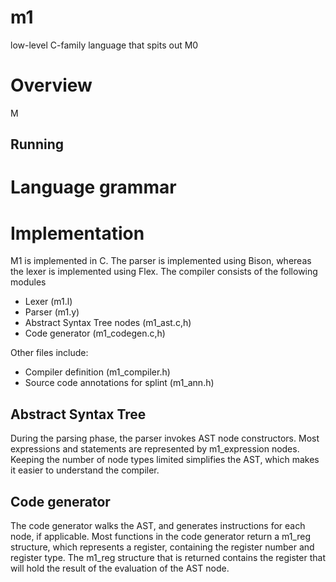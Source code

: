 m1
==

low-level C-family language that spits out M0

Overview
========
M

Running
-------


Language grammar
================


Implementation
==============
M1 is implemented in C. The parser is implemented using Bison, whereas the lexer is
implemented using Flex. The compiler consists of the following modules

* Lexer (m1.l)
* Parser (m1.y) 
* Abstract Syntax Tree nodes (m1_ast.c,h)
* Code generator (m1_codegen.c,h)

Other files include:

* Compiler definition (m1_compiler.h)
* Source code annotations for splint (m1_ann.h)


Abstract Syntax Tree
--------------------
During the parsing phase, the parser invokes AST node constructors. Most expressions and statements
are represented by m1_expression nodes. Keeping the number of node types limited simplifies the AST,
which makes it easier to understand the compiler.

Code generator
--------------
The code generator walks the AST, and generates instructions for each node, if applicable. Most
functions in the code generator return a m1_reg structure, which represents a register, containing
the register number and register type. The m1_reg structure that is returned contains the register
that will hold the result of the evaluation of the AST node. 